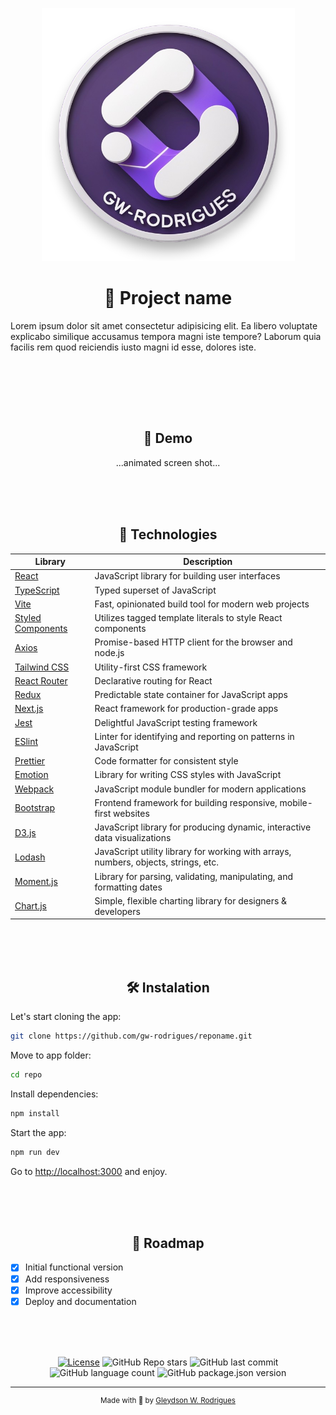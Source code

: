 <div align="center">

![Logo](https://raw.githubusercontent.com/gw-rodrigues/readme-template/main/assets/logo.png)

</div>

<div align="center">

# 🚀 Project name

</div>

Lorem ipsum dolor sit amet consectetur adipisicing elit. Ea libero voluptate explicabo similique accusamus tempora magni iste tempore? Laborum quia facilis rem quod reiciendis iusto magni id esse, dolores iste.

<br/>

<br/><br/><br/>

<div align="center">

## 📸 Demo

</div>

<div align="center">

...animated screen shot...

</div>

<br/><br/><br/>

<div align="center">

## 🧪 Technologies

</div>

| Library                                            | Description                                                                         |
| -------------------------------------------------- | ----------------------------------------------------------------------------------- |
| [React](https://reactjs.org)                       | JavaScript library for building user interfaces                                     |
| [TypeScript](https://www.typescriptlang.org)       | Typed superset of JavaScript                                                        |
| [Vite](https://vitejs.dev)                         | Fast, opinionated build tool for modern web projects                                |
| [Styled Components](https://styled-components.com) | Utilizes tagged template literals to style React components                         |
| [Axios](https://axios-http.com)                    | Promise-based HTTP client for the browser and node.js                               |
| [Tailwind CSS](https://tailwindcss.com)            | Utility-first CSS framework                                                         |
| [React Router](https://reactrouter.com)            | Declarative routing for React                                                       |
| [Redux](https://redux.js.org)                      | Predictable state container for JavaScript apps                                     |
| [Next.js](https://nextjs.org)                      | React framework for production-grade apps                                           |
| [Jest](https://jestjs.io)                          | Delightful JavaScript testing framework                                             |
| [ESlint](https://eslint.org)                       | Linter for identifying and reporting on patterns in JavaScript                      |
| [Prettier](https://prettier.io)                    | Code formatter for consistent style                                                 |
| [Emotion](https://emotion.sh)                      | Library for writing CSS styles with JavaScript                                      |
| [Webpack](https://webpack.js.org)                  | JavaScript module bundler for modern applications                                   |
| [Bootstrap](https://getbootstrap.com)              | Frontend framework for building responsive, mobile-first websites                   |
| [D3.js](https://d3js.org)                          | JavaScript library for producing dynamic, interactive data visualizations           |
| [Lodash](https://lodash.com)                       | JavaScript utility library for working with arrays, numbers, objects, strings, etc. |
| [Moment.js](https://momentjs.com)                  | Library for parsing, validating, manipulating, and formatting dates                 |
| [Chart.js](https://www.chartjs.org)                | Simple, flexible charting library for designers & developers                        |

<br/><br/><br/>

<div align="center">

## 🛠 Instalation

</div>

Let's start cloning the app:

```bash
git clone https://github.com/gw-rodrigues/reponame.git
```

Move to app folder:

```bash
cd repo
```

Install dependencies:

```bash
npm install
```

Start the app:

```bash
npm run dev
```

Go to [http://localhost:3000](http://localhost:3000) and enjoy.

<br/><br/><br/>

<div align="center">

## 🧭 Roadmap

</div>

- [x] Initial functional version
- [x] Add responsiveness
- [x] Improve accessibility
- [x] Deploy and documentation

<br/><br/><br/>

<div align="center">

[![License](https://img.shields.io/badge/license-MIT-green?style=for-the-badge)](./LICENSE)
![GitHub Repo stars](https://img.shields.io/github/stars/gw-rodrigues/reponame?style=for-the-badge)
![GitHub last commit](https://img.shields.io/github/last-commit/gw-rodrigues/reponame?style=for-the-badge)
![GitHub language count](https://img.shields.io/github/languages/count/gw-rodrigues/reponame?style=for-the-badge)
![GitHub package.json version](https://img.shields.io/github/package-json/v/gw-rodrigues/reponame?style=for-the-badge)

</div>

---

<div align="center">

<small>

Made with 💜 by [Gleydson W. Rodrigues](https://github.com/gw-rodrigues)

</small>

</div>

